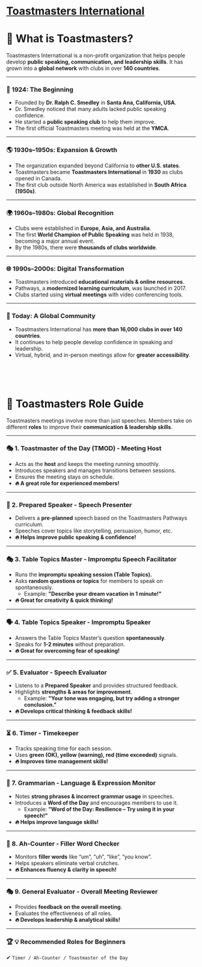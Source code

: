 # [Toastmasters International](https://www.toastmasters.org/)

# 🍞 What is Toastmasters?
Toastmasters International is a non-profit organization that helps people develop **public speaking, communication, and leadership skills**. It has grown into a **global network** with clubs in over **140 countries**.

---

### 📅 1924: The Beginning
- Founded by **Dr. Ralph C. Smedley** in **Santa Ana, California, USA**.
- Dr. Smedley noticed that many adults lacked public speaking confidence.
- He started a **public speaking club** to help them improve.
- The first official Toastmasters meeting was held at the **YMCA**.

---

### 🌎 1930s–1950s: Expansion & Growth
- The organization expanded beyond California to **other U.S. states**.
- Toastmasters became **Toastmasters International** in **1930** as clubs opened in Canada.
- The first club outside North America was established in **South Africa (1950s)**.

---

### 🌍 1960s–1980s: Global Recognition
- Clubs were established in **Europe, Asia, and Australia**.
- The first **World Champion of Public Speaking** was held in 1938, becoming a major annual event.
- By the 1980s, there were **thousands of clubs worldwide**.

---

### 🌐 1990s–2000s: Digital Transformation
- Toastmasters introduced **educational materials & online resources**.
- Pathways, a **modernized learning curriculum**, was launched in 2017.
- Clubs started using **virtual meetings** with video conferencing tools.

---

### 🎤 Today: A Global Community
- Toastmasters International has **more than 16,000 clubs in over 140 countries**.
- It continues to help people develop confidence in speaking and leadership.
- Virtual, hybrid, and in-person meetings allow for **greater accessibility**.

<br>
<br>
<br>

# 📕 Toastmasters Role Guide

Toastmasters meetings involve more than just speeches. Members take on different **roles** to improve their **communication & leadership skills**.

---

### 🎭 1. Toastmaster of the Day (TMOD) - Meeting Host
- Acts as the **host** and keeps the meeting running smoothly.
- Introduces speakers and manages transitions between sessions.
- Ensures the meeting stays on schedule.
- **🔥 A great role for experienced members!**

---

### 🎤 2. Prepared Speaker - Speech Presenter
- Delivers a **pre-planned** speech based on the Toastmasters Pathways curriculum.
- Speeches cover topics like storytelling, persuasion, humor, etc.
- **🔥 Helps improve public speaking & confidence!**

---

### 🎭 3. Table Topics Master - Impromptu Speech Facilitator
- Runs the **impromptu speaking session (Table Topics).**
- Asks **random questions or topics** for members to speak on spontaneously.
  - Example: **"Describe your dream vacation in 1 minute!"**
- **🔥 Great for creativity & quick thinking!**

---

### 🗣 4. Table Topics Speaker - Impromptu Speaker
- Answers the Table Topics Master’s question **spontaneously**.
- Speaks for **1-2 minutes** without preparation.
- **🔥 Great for overcoming fear of speaking!**

---

### ✅ 5. Evaluator - Speech Evaluator
- Listens to a **Prepared Speaker** and provides structured feedback.
- Highlights **strengths & areas for improvement**.
  - Example: **"Your tone was engaging, but try adding a stronger conclusion."**
- **🔥 Develops critical thinking & feedback skills!**

---

### ⏳ 6. Timer - Timekeeper
- Tracks speaking time for each session.
- Uses **green (OK), yellow (warning), red (time exceeded)** signals.
- **🔥 Improves time management skills!**

---

### 🔡 7. Grammarian - Language & Expression Monitor
- Notes **strong phrases & incorrect grammar usage** in speeches.
- Introduces a **Word of the Day** and encourages members to use it.
  - Example: **"Word of the Day: Resilience – Try using it in your speech!"**
- **🔥 Helps improve language skills!**

---

### 🔎 8. Ah-Counter - Filler Word Checker
- Monitors **filler words** like “um”, “uh”, “like”, “you know”.
- Helps speakers eliminate verbal crutches.
- **🔥 Enhances fluency & clarity in speech!**

---

### 🎭 9. General Evaluator - Overall Meeting Reviewer
- Provides **feedback on the overall meeting**.
- Evaluates the effectiveness of all roles.
- **🔥 Develops leadership & analytical skills!**

---

### 🏆 💡 Recommended Roles for Beginners
✔ `Timer / Ah-Counter / Toastmaster of the Day`
